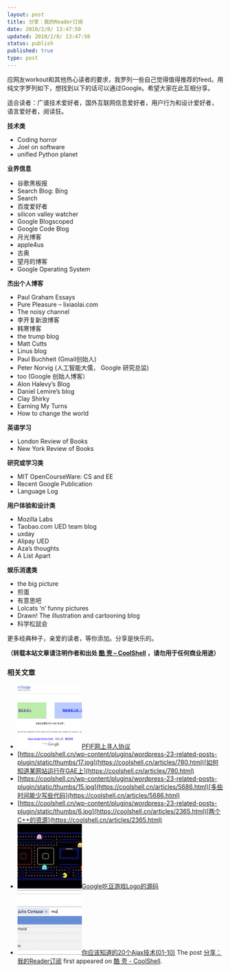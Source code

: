 ```yaml
---
layout: post
title: 分享：我的Reader订阅
date: 2010/2/8/ 13:47:50
updated: 2010/2/8/ 13:47:50
status: publish
published: true
type: post
---
```


应网友workout和其他热心读者的要求，我罗列一些自己觉得值得推荐的feed。用纯文字罗列如下，想找到以下的话可以通过Google。希望大家在此互相分享。


适合读者：广谱技术爱好者，国外互联网信息爱好者，用户行为和设计爱好者， 语言爱好者，阅读狂。


**技术类**


* Coding horror
* Joel on software
* unified Python planet


**业界信息**


* 谷歌黑板报
* Search Blog: Bing
* Search
* 百度爱好者
* silicon valley watcher
* Google Blogscoped
* Google Code Blog
* 月光博客
* apple4us
* 古奥
* 望月的博客
* Google Operating System


**杰出个人博客**


* Paul Graham Essays
* Pure Pleasure – lixiaolai.com
* The noisy channel
* 李开复新浪博客
* 韩寒博客
* the trump blog
* Matt Cutts
* Linus blog
* Paul Buchheit (Gmail创始人)
* Peter Norvig (人工智能大儒， Google 研究总监)
* too (Google 创始人博客）
* Alon Halevy’s Blog
* Daniel Lemire’s blog
* Clay Shirky
* Earning My Turns
* How to change the world



**英语学习**


* London Review of Books
* New York Review of Books


**研究或学习类**


* MIT OpenCourseWare: CS and EE
* Recent Google Publication
* Language Log


**用户体验和设计类**


* Mozilla Labs
* Taobao.com UED team blog
* uxday
* Alipay UED
* Aza’s thoughts
* A List Apart


**娱乐消遣类**


* the big picture
* 煎蛋
* 有意思吧
* Lolcats ‘n’ funny pictures
* Drawn! The illustration and cartooning blog
* 科学松鼠会


更多经典种子，亲爱的读者，等你添加。分享是快乐的。



**（转载本站文章请注明作者和出处 [酷 壳 – CoolShell](https://coolshell.cn/) ，请勿用于任何商业用途）**



### 相关文章

* [![PFIF网上寻人协议](../wp-content/uploads/2013/04/Google-Person-Finder-150x150.png)](https://coolshell.cn/articles/9508.html)[PFIF网上寻人协议](https://coolshell.cn/articles/9508.html)
* [https://coolshell.cn/wp-content/plugins/wordpress-23-related-posts-plugin/static/thumbs/17.jpg](https://coolshell.cn/articles/780.html)[如何知道某网站运行在GAE上](https://coolshell.cn/articles/780.html)
* [https://coolshell.cn/wp-content/plugins/wordpress-23-related-posts-plugin/static/thumbs/15.jpg](https://coolshell.cn/articles/5686.html)[多些时间能少写些代码](https://coolshell.cn/articles/5686.html)
* [https://coolshell.cn/wp-content/plugins/wordpress-23-related-posts-plugin/static/thumbs/6.jpg](https://coolshell.cn/articles/2365.html)[两个C++的资源](https://coolshell.cn/articles/2365.html)
* [![Google吃豆游戏Logo的源码](../wp-content/uploads/2010/05/google_pacman-150x150.jpg)](https://coolshell.cn/articles/2466.html)[Google吃豆游戏Logo的源码](https://coolshell.cn/articles/2466.html)
* [![你应该知道的20个Ajax技术(01-10)](../wp-content/uploads/2009/03/1-150x150.png)](https://coolshell.cn/articles/7.html)[你应该知道的20个Ajax技术(01-10)](https://coolshell.cn/articles/7.html)
The post [分享：我的Reader订阅](https://coolshell.cn/articles/2105.html) first appeared on [酷 壳 - CoolShell](https://coolshell.cn).